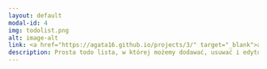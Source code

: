 ```yaml
---
layout: default
modal-id: 4
img: todolist.png
alt: image-alt
link: <a href="https://agata16.github.io/projects/3/" target="_blank">agata16.github.io/projects/3/</a>
description: Prosta todo lista, w której możemy dodawać, usuwać i edytować zadania. Projekt zrealizowany w ramach kursu JavaScript - Jedyny Kurs, Którego Potrzebujesz! na platformie Udemy.
---
```

